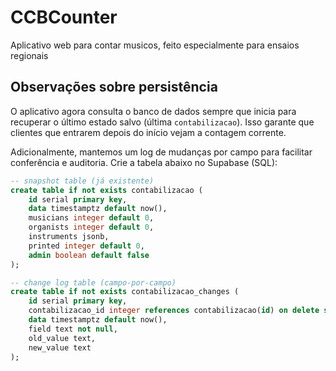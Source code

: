 # CCBCounter
Aplicativo web para contar musicos, feito especialmente para ensaios regionais

## Observações sobre persistência

O aplicativo agora consulta o banco de dados sempre que inicia para recuperar o último estado salvo (última `contabilizacao`). Isso garante que clientes que entrarem depois do início vejam a contagem corrente.

Adicionalmente, mantemos um log de mudanças por campo para facilitar conferência e auditoria. Crie a tabela abaixo no Supabase (SQL):

```sql
-- snapshot table (já existente)
create table if not exists contabilizacao (
	id serial primary key,
	data timestamptz default now(),
	musicians integer default 0,
	organists integer default 0,
	instruments jsonb,
	printed integer default 0,
	admin boolean default false
);

-- change log table (campo-por-campo)
create table if not exists contabilizacao_changes (
	id serial primary key,
	contabilizacao_id integer references contabilizacao(id) on delete set null,
	data timestamptz default now(),
	field text not null,
	old_value text,
	new_value text
);
```
